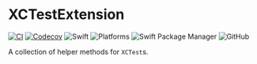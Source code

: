 # XCTestExtension

[![CI](https://github.com/Filozoff/XCTestExtension/actions/workflows/ci.yml/badge.svg)](https://github.com/Filozoff/XCTestExtension/actions/workflows/ci.yml)
[![Codecov](https://codecov.io/gh/Filozoff/XCTestExtension/branch/master/graph/badge.svg)](https://codecov.io/gh/Filozoff/XCTestExtension)
![Swift](https://img.shields.io/badge/Swift-5.7-orange)
![Platforms](https://img.shields.io/badge/Platforms-iOS%20%7C%20macOS%20%7C%20watchOS%20%7C%20tvOS-red)
![Swift Package Manager](https://img.shields.io/badge/Swift%20Package%20Manager-compatible-green)
![GitHub](https://img.shields.io/github/license/Filozoff/XCTestExtension)

A collection of helper methods for `XCTest`s.
